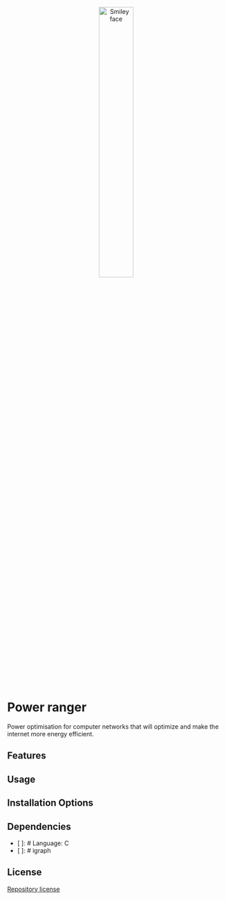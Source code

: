 <p align="center">
  <img src="https://i.imgur.com/71sUCm6.png" alt="Smiley face" width="40%" height="40%">
</p>


# Power ranger

Power optimisation for computer networks that will optimize and make the internet more energy efficient. 

## Features

## Usage

## Installation Options

## Dependencies
- [ ]: # Language: C
- [ ]: # igraph

## License
<a href="https://github.com/Murmeldyret/power_ranger/blob/main/LICENSE">Repository license</a>
